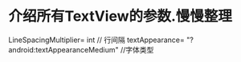 # 介绍所有TextView的参数.慢慢整理

LineSpacingMultiplier= int // 行间隔
textAppearance= "?android:textAppearanceMedium" //字体类型
